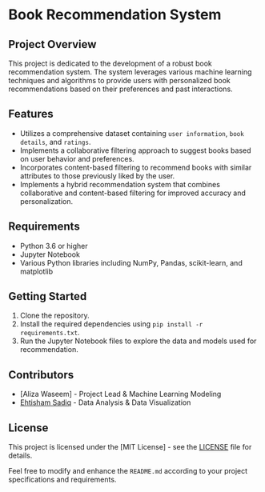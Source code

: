 # Book Recommendation System

## Project Overview

This project is dedicated to the development of a robust book recommendation system. The system leverages various machine learning techniques and algorithms to provide users with personalized book recommendations based on their preferences and past interactions.

## Features

- Utilizes a comprehensive dataset containing `user information`, `book details`, and `ratings`.
- Implements a collaborative filtering approach to suggest books based on user behavior and preferences.
- Incorporates content-based filtering to recommend books with similar attributes to those previously liked by the user.
- Implements a hybrid recommendation system that combines collaborative and content-based filtering for improved accuracy and personalization.

## Requirements

- Python 3.6 or higher
- Jupyter Notebook
- Various Python libraries including NumPy, Pandas, scikit-learn, and matplotlib

## Getting Started

1. Clone the repository.
2. Install the required dependencies using `pip install -r requirements.txt`.
3. Run the Jupyter Notebook files to explore the data and models used for recommendation.

## Contributors

- [Aliza Waseem] - Project Lead & Machine Learning Modeling
- [Ehtisham Sadiq](https://github.com/ehtisham-sadiq) - Data Analysis & Data Visualization


## License

This project is licensed under the [MIT License] - see the [LICENSE](LICENSE) file for details.

Feel free to modify and enhance the `README.md` according to your project specifications and requirements.

